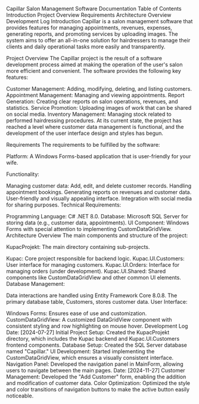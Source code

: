 Capillar Salon Management Software Documentation
Table of Contents
Introduction
Project Overview
Requirements
Architecture Overview
Development Log
Introduction
Capillar is a salon management software that provides features for managing appointments, revenues, expenses, generating reports, and promoting services by uploading images. The system aims to offer an all-in-one solution for hairdressers to manage their clients and daily operational tasks more easily and transparently.

Project Overview
The Capillar project is the result of a software development process aimed at making the operation of the user's salon more efficient and convenient. The software provides the following key features:

Customer Management: Adding, modifying, deleting, and listing customers.
Appointment Management: Managing and viewing appointments.
Report Generation: Creating clear reports on salon operations, revenues, and statistics.
Service Promotion: Uploading images of work that can be shared on social media.
Inventory Management: Managing stock related to performed hairdressing procedures.
At its current state, the project has reached a level where customer data management is functional, and the development of the user interface design and styles has begun.

Requirements
The requirements to be fulfilled by the software:

Platform: A Windows Forms-based application that is user-friendly for your wife.

Functionality:

Managing customer data: Add, edit, and delete customer records.
Handling appointment bookings.
Generating reports on revenues and customer data.
User-friendly and visually appealing interface.
Integration with social media for sharing purposes.
Technical Requirements:

Programming Language: C# .NET 8.0.
Database: Microsoft SQL Server for storing data (e.g., customer data, appointments).
UI Component: Windows Forms with special attention to implementing CustomDataGridView.
Architecture Overview
The main components and structure of the project:

KupacProjekt: The main directory containing sub-projects.

Kupac: Core project responsible for backend logic.
Kupac.UI.Customers: User interface for managing customers.
Kupac.UI.Orders: Interface for managing orders (under development).
Kupac.UI.Shared: Shared components like CustomDataGridView and other common UI elements.
Database Management:

Data interactions are handled using Entity Framework Core 8.0.8.
The primary database table, Customers, stores customer data.
User Interface:

Windows Forms: Ensures ease of use and customization.
CustomDataGridView: A customized DataGridView component with consistent styling and row highlighting on mouse hover.
Development Log
Date: [2024-07-27]
Initial Project Setup: Created the KupacProjekt directory, which includes the Kupac backend and Kupac.UI.Customers frontend components.
Database Setup: Created the SQL Server database named "Capillar."
UI Development: Started implementing the CustomDataGridView, which ensures a visually consistent interface.
Navigation Panel: Developed the navigation panel in MainForm, allowing users to navigate between the main pages.
Date: [2024-11-27]
Customer Management: Developed the "Add Customer" form, enabling the addition and modification of customer data.
Color Optimization: Optimized the style and color transitions of navigation buttons to make the active button easily noticeable.
